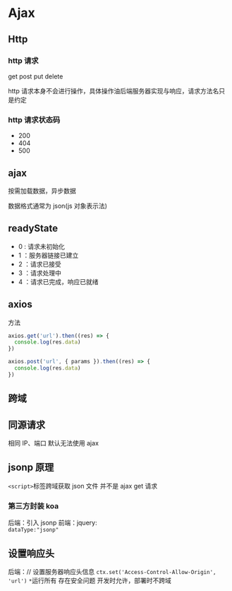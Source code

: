 # Ajax

## Http

### http 请求

get
post
put
delete

http 请求本身不会进行操作，具体操作油后端服务器实现与响应，请求方法名只是约定

### http 请求状态码

- 200
- 404
- 500

## ajax

按需加载数据，异步数据

数据格式通常为 json(js 对象表示法)

## readyState

- 0 : 请求未初始化
- 1 ：服务器链接已建立
- 2 ：请求已接受
- 3 ：请求处理中
- 4 ：请求已完成，响应已就绪

## axios

方法

```js
axios.get('url').then((res) => {
  console.log(res.data)
})

axios.post('url', { params }).then((res) => {
  console.log(res.data)
})
```

## 跨域

## 同源请求

相同 IP、端口
默认无法使用 ajax

## jsonp 原理

`<script>`标签跨域获取 json 文件
并不是 ajax
get 请求

### 第三方封装 koa

后端：引入 jsonp
前端：jquery:  
`dataType:"jsonp"`

## 设置响应头

后端：// 设置服务器响应头信息
`ctx.set('Access-Control-Allow-Origin', 'url')` `*`运行所有
存在安全问题
开发时允许，部署时不跨域
